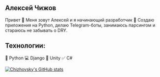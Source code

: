 ## Алексей Чижов

Привет 👋 Меня зовут Алексей и я начинающий разработчик 👋 Создаю приложения на Python, делаю Telegram-боты, занимаюсь парсингом и стараюсь не забывать о DRY.

## Технологии: 
🐍 Python 
💻 Django 
🧊 Unity 
✅ C#

[![Chizhovsky's GitHub stats](https://github-readme-stats.vercel.app/api?username=chizhovsky)](https://github.com/anuraghazra/github-readme-stats)
